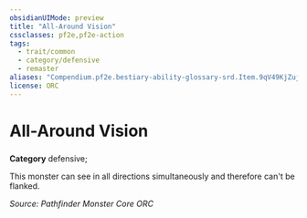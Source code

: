 ```yaml
---
obsidianUIMode: preview
title: "All-Around Vision"
cssclasses: pf2e,pf2e-action
tags:
  - trait/common
  - category/defensive
  - remaster
aliases: "Compendium.pf2e.bestiary-ability-glossary-srd.Item.9qV49KjZujZnSp6w"
license: ORC
---
```

# All-Around Vision

### 

**Category** defensive; 




This monster can see in all directions simultaneously and therefore can't be flanked.

*Source: Pathfinder Monster Core*
*ORC*